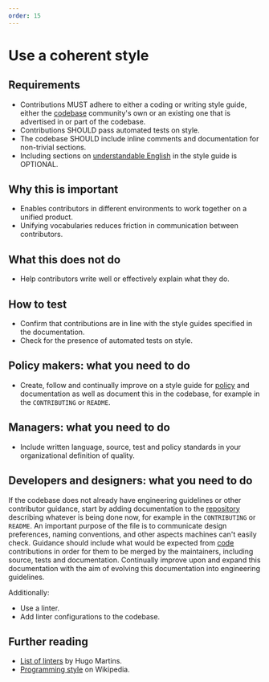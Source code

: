 ```yaml
---
order: 15
---
```

# Use a coherent style

<!-- SPDX-License-Identifier: CC0-1.0 -->
<!-- SPDX-FileCopyrightText: 2019-2022 The Foundation for Public Code <info@publiccode.net>, https://standard.publiccode.net/AUTHORS -->

## Requirements

* Contributions MUST adhere to either a coding or writing style guide, either the [codebase](../glossary.md#codebase) community's own or an existing one that is advertised in or part of the codebase.
* Contributions SHOULD pass automated tests on style.
* The codebase SHOULD include inline comments and documentation for non-trivial sections.
* Including sections on [understandable English](understandable-english-first.md) in the style guide is OPTIONAL.

## Why this is important

* Enables contributors in different environments to work together on a unified product.
* Unifying vocabularies reduces friction in communication between contributors.

## What this does not do

* Help contributors write well or effectively explain what they do.

## How to test

* Confirm that contributions are in line with the style guides specified in the documentation.
* Check for the presence of automated tests on style.

## Policy makers: what you need to do

* Create, follow and continually improve on a style guide for [policy](../glossary.md#policy) and documentation as well as document this in the codebase, for example in the `CONTRIBUTING` or `README`.

## Managers: what you need to do

* Include written language, source, test and policy standards in your organizational definition of quality.

## Developers and designers: what you need to do

If the codebase does not already have engineering guidelines or other contributor guidance, start by adding documentation to the [repository](../glossary.md#repository) describing whatever is being done now, for example in the `CONTRIBUTING` or `README`.
An important purpose of the file is to communicate design preferences, naming conventions, and other aspects machines can't easily check.
Guidance should include what would be expected from [code](../glossary.md#code) contributions in order for them to be merged by the maintainers, including source, tests and documentation.
Continually improve upon and expand this documentation with the aim of evolving this documentation into engineering guidelines.

Additionally:

* Use a linter.
* Add linter configurations to the codebase.

## Further reading

* [List of linters](https://github.com/caramelomartins/awesome-linters) by Hugo Martins.
* [Programming style](https://en.wikipedia.org/wiki/Programming_style) on Wikipedia.
